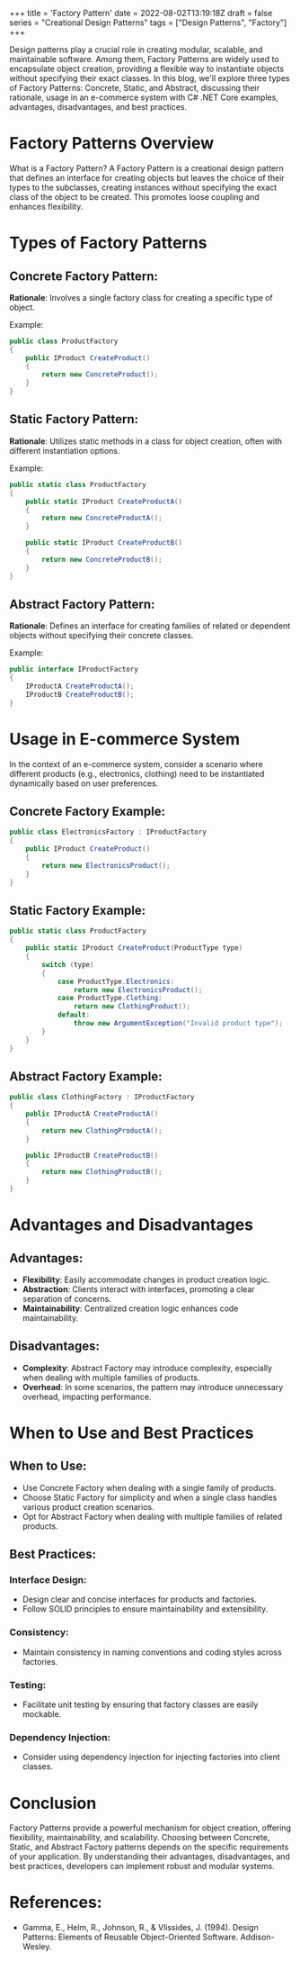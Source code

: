 +++
title = 'Factory Pattern'
date = 2022-08-02T13:19:18Z
draft = false
series = "Creational Design Patterns"
tags = ["Design Patterns", "Factory"]
+++

Design patterns play a crucial role in creating modular, scalable, and maintainable software. Among them, Factory Patterns are widely used to encapsulate object creation, providing a flexible way to instantiate objects without specifying their exact classes. In this blog, we'll explore three types of Factory Patterns: Concrete, Static, and Abstract, discussing their rationale, usage in an e-commerce system with C# .NET Core examples, advantages, disadvantages, and best practices.

# Factory Patterns Overview

What is a Factory Pattern?
A Factory Pattern is a creational design pattern that defines an interface for creating objects but leaves the choice of their types to the subclasses, creating instances without specifying the exact class of the object to be created. This promotes loose coupling and enhances flexibility.

# Types of Factory Patterns

## Concrete Factory Pattern:

**Rationale**: Involves a single factory class for creating a specific type of object.

Example:

```csharp
public class ProductFactory
{
    public IProduct CreateProduct()
    {
        return new ConcreteProduct();
    }
}
```

## Static Factory Pattern:

**Rationale**: Utilizes static methods in a class for object creation, often with different instantiation options.

Example:

```csharp
public static class ProductFactory
{
    public static IProduct CreateProductA()
    {
        return new ConcreteProductA();
    }

    public static IProduct CreateProductB()
    {
        return new ConcreteProductB();
    }
}
```

## Abstract Factory Pattern:

**Rationale**: Defines an interface for creating families of related or dependent objects without specifying their concrete classes.

Example:

```csharp
public interface IProductFactory
{
    IProductA CreateProductA();
    IProductB CreateProductB();
}
```

# Usage in E-commerce System

In the context of an e-commerce system, consider a scenario where different products (e.g., electronics, clothing) need to be instantiated dynamically based on user preferences.

## Concrete Factory Example:

```csharp
public class ElectronicsFactory : IProductFactory
{
    public IProduct CreateProduct()
    {
        return new ElectronicsProduct();
    }
}
```

## Static Factory Example:

```csharp
public static class ProductFactory
{
    public static IProduct CreateProduct(ProductType type)
    {
        switch (type)
        {
            case ProductType.Electronics:
                return new ElectronicsProduct();
            case ProductType.Clothing:
                return new ClothingProduct();
            default:
                throw new ArgumentException("Invalid product type");
        }
    }
}
```

## Abstract Factory Example:

```csharp
public class ClothingFactory : IProductFactory
{
    public IProductA CreateProductA()
    {
        return new ClothingProductA();
    }

    public IProductB CreateProductB()
    {
        return new ClothingProductB();
    }
}
```

# Advantages and Disadvantages

## Advantages:

- **Flexibility**: Easily accommodate changes in product creation logic.
- **Abstraction**: Clients interact with interfaces, promoting a clear separation of concerns.
- **Maintainability**: Centralized creation logic enhances code maintainability.

## Disadvantages:

- **Complexity**: Abstract Factory may introduce complexity, especially when dealing with multiple families of products.
- **Overhead**: In some scenarios, the pattern may introduce unnecessary overhead, impacting performance.

# When to Use and Best Practices

## When to Use:

- Use Concrete Factory when dealing with a single family of products.
- Choose Static Factory for simplicity and when a single class handles various product creation scenarios.
- Opt for Abstract Factory when dealing with multiple families of related products.

## Best Practices:

### Interface Design:

- Design clear and concise interfaces for products and factories.
- Follow SOLID principles to ensure maintainability and extensibility.

### Consistency:

- Maintain consistency in naming conventions and coding styles across factories.

### Testing:

- Facilitate unit testing by ensuring that factory classes are easily mockable.

### Dependency Injection:

- Consider using dependency injection for injecting factories into client classes.

# Conclusion

Factory Patterns provide a powerful mechanism for object creation, offering flexibility, maintainability, and scalability. Choosing between Concrete, Static, and Abstract Factory patterns depends on the specific requirements of your application. By understanding their advantages, disadvantages, and best practices, developers can implement robust and modular systems.

# References:

- Gamma, E., Helm, R., Johnson, R., & Vlissides, J. (1994). Design Patterns: Elements of Reusable Object-Oriented Software. Addison-Wesley.
